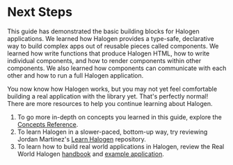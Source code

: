 # Next Steps

This guide has demonstrated the basic building blocks for Halogen applications. We learned how Halogen provides a type-safe, declarative way to build complex apps out of reusable pieces called components. We learned how write functions that produce Halogen HTML, how to write individual components, and how to render components within other components. We also learned how components can communicate with each other and how to run a full Halogen application.

You now know how Halogen works, but you may not yet feel comfortable building a real application with the library yet. That's perfectly normal! There are more resources to help you continue learning about Halogen.

1. To go more in-depth on concepts you learned in this guide, explore the [Concepts Reference](../concepts-reference).
2. To learn Halogen in a slower-paced, bottom-up way, try reviewing Jordan Martinez's [Learn Halogen](https://github.com/JordanMartinez/learn-halogen) repository.
3. To learn how to build real world applications in Halogen, review the Real World Halogen [handbook](https://thomashoneyman.com/guides/real-world-halogen/) and [example application](https://github.com/thomashoneyman/purescript-halogen-realworld/).
